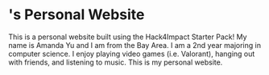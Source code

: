 # <Amanda Yu>'s Personal Website
This is a personal website built using the Hack4Impact Starter Pack!
My name is Amanda Yu and I am from the Bay Area. I am a 2nd year majoring in computer science. I enjoy playing video games (i.e. Valorant), hanging out with friends, and listening to music. This is my personal website. 